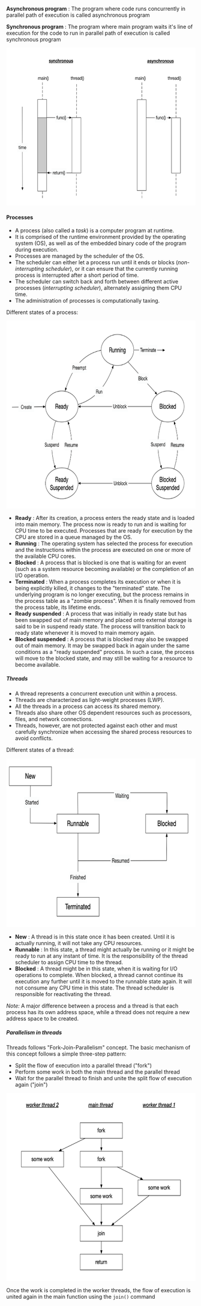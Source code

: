 __Asynchronous program__ : The program where code runs concurrently in parallel path of execution is called asynchronous program

__Synchronous program__ : The program where main program waits it's line of execution for the code to run in parallel path of execution is called synchronous program

<center>
<img src="images/program_type.png" alt="program type" width=600 height=420>
</center>

#### Processes

- A process (also called a _task_) is a computer program at runtime.
- It is comprised of the runtime environment provided by the operating system (OS), as well as of the embedded binary code of the program during execution.
- Processes are managed by the scheduler of the OS. 
- The scheduler can either let a process run until it ends or blocks (_non-interrupting scheduler_), or it can ensure that the currently running process is interrupted after a short period of time.
- The scheduler can switch back and forth between different active processes (_interrupting scheduler_), alternately assigning them CPU time.
- The administration of processes is computationally taxing.

Different states of a process:
<center>
<img src="images/process_states.png" alt="process states" width=700 height=500>
</center>

- __Ready__ : After its creation, a process enters the ready state and is loaded into main memory. The process now is ready to run and is waiting for CPU time to be executed. Processes that are ready for execution by the CPU are stored in a queue managed by the OS.
- __Running__ : The operating system has selected the process for execution and the instructions within the process are executed on one or more of the available CPU cores.
- __Blocked__ : A process that is blocked is one that is waiting for an event (such as a system resource becoming available) or the completion of an I/O operation.
- __Terminated__ : When a process completes its execution or when it is being explicitly killed, it changes to the "terminated" state. The underlying program is no longer executing, but the process remains in the process table as a "zombie process". When it is finally removed from the process table, its lifetime ends.
- __Ready suspended__ : A process that was initially in ready state but has been swapped out of main memory and placed onto external storage is said to be in suspend ready state. The process will transition back to ready state whenever it is moved to main memory again.
- __Blocked suspended__ : A process that is blocked may also be swapped out of main memory. It may be swapped back in again under the same conditions as a "ready suspended" process. In such a case, the process will move to the blocked state, and may still be waiting for a resource to become available.

##### Threads
- A thread represents a concurrent execution unit within a process.
- Threads are characterized as light-weight processes (LWP).
- All the threads in a process can access its shared memory.
- Threads also share other OS dependent resources such as processors, files, and network connections.
- Threads, however, are not protected against each other and must carefully synchronize when accessing the shared process resources to avoid conflicts.

Different states of a thread:

<center>
<img src="images/thread_states.png" alt="thread states" width=750 height=450>
</center>

- __New__ : A thread is in this state once it has been created. Until it is actually running, it will not take any CPU resources.
- __Runnable__ : In this state, a thread might actually be running or it might be ready to run at any instant of time. It is the responsibility of the thread scheduler to assign CPU time to the thread.
- __Blocked__ : A thread might be in this state, when it is waiting for I/O operations to complete. When blocked, a thread cannot continue its execution any further until it is moved to the runnable state again. It will not consume any CPU time in this state. The thread scheduler is responsible for reactivating the thread.


_Note:_ A major difference between a process and a thread is that each process has its own address space, while a thread does not require a new address space to be created.

##### Parallelism in threads

Threads follows "Fork-Join-Parallelism" concept. The basic mechanism of this concept follows a simple three-step pattern:

- Split the flow of execution into a parallel thread ("fork")
- Perform some work in both the main thread and the parallel thread
- Wait for the parallel thread to finish and unite the split flow of execution again ("join")

<center>
<img src="images/fork_join.png" alt="fork-join program flow" width=600 height=500>
</center>

Once the work is completed in the worker threads, the flow of execution is united again in the main function using the `join()` command